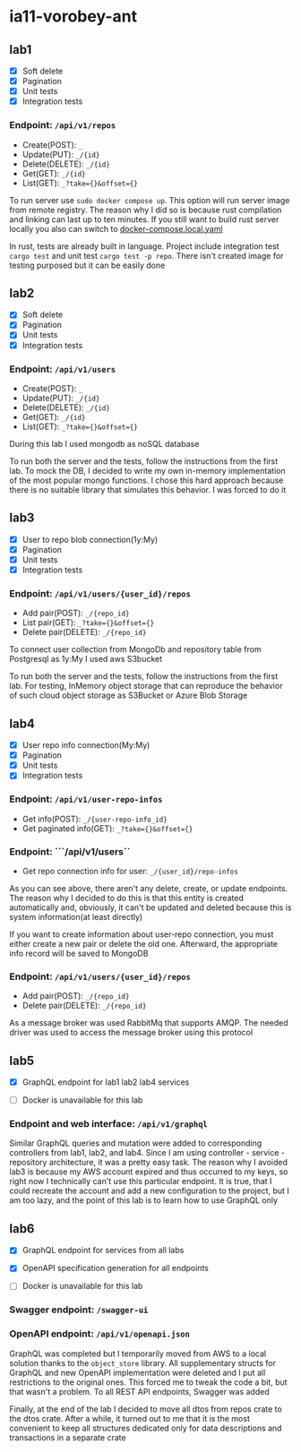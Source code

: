 # ia11-vorobey-ant

## lab1

- [X]  Soft delete
- [X]  Pagination
- [X]  Unit tests
- [X]  Integration tests

### Endpoint: ```/api/v1/repos```

- Create(POST): ```_```
- Update(PUT): ```_/{id}```
- Delete(DELETE): ```_/{id}```
- Get(GET): ```_/{id}```
- List(GET): ```_?take={}&offset={}```

To run server use ```sudo docker compose up```. This option will run server image from remote registry. The reason why I did so is because rust compilation and linking can last up to ten minutes. If you still want to build rust server locally you also can switch to [docker-compose.local.yaml](docker-compose.local.yaml)

In rust, tests are already built in language. Project include integration test ```cargo test``` and unit test ```cargo test -p repo```. There isn't created image for testing purposed but it can be easily done

## lab2

- [X]  Soft delete
- [X]  Pagination
- [X]  Unit tests
- [X]  Integration tests

### Endpoint: ```/api/v1/users```

- Create(POST): ```_```
- Update(PUT): ```_/{id}```
- Delete(DELETE): ```_/{id}```
- Get(GET): ```_/{id}```
- List(GET): ```_?take={}&offset={}```

During this lab I used mongodb as noSQL database

To run both the server and the tests, follow the instructions from the first lab. To mock the DB, I decided to write my own in-memory implementation of the most popular mongo functions. I chose this hard approach because there is no suitable library that simulates this behavior. I was forced to do it

## lab3

- [X]  User to repo blob connection(1y:My)
- [X]  Pagination
- [X]  Unit tests
- [X]  Integration tests

### Endpoint: ```/api/v1/users/{user_id}/repos```

- Add pair(POST): ```_/{repo_id}```
- List pair(GET): ```_?take={}&offset={}```
- Delete pair(DELETE): ```_/{repo_id}```

To connect user collection from MongoDb and repository table from Postgresql as 1y:My I used aws S3bucket

To run both the server and the tests, follow the instructions from the first lab. For testing, InMemory object storage that can reproduce the behavior of such cloud object storage as S3Bucket or Azure Blob Storage


## lab4

- [X]  User repo info connection(My:My)
- [X]  Pagination
- [X]  Unit tests
- [X]  Integration tests

### Endpoint: ```/api/v1/user-repo-infos```

- Get info(POST): ```_/{user-repo-info_id}```
- Get paginated info(GET): ```_?take={}&offset={}```

### Endpoint: ```/api/v1/users``
- Get repo connection info for user: ```_/{user_id}/repo-infos```


As you can see above, there aren't any delete, create, or update endpoints. The reason why I decided to do this is that this entity is created automatically and, obviously, it can't be updated and deleted because this is system information(at least directly)

If you want to create information about user-repo connection, you must either create a new pair or delete the old one. Afterward, the appropriate info record will be saved to MongoDB

### Endpoint: ```/api/v1/users/{user_id}/repos```

- Add pair(POST): ```_/{repo_id}```
- Delete pair(DELETE): ```_/{repo_id}```

As a message broker was used RabbitMq that supports AMQP. The needed driver was used to access the message broker using this protocol


## lab5
- [X] GraphQL endpoint for lab1 lab2 lab4 services

- [ ] Docker is unavailable for this lab

### Endpoint and web interface: ```/api/v1/graphql```
Similar GraphQL queries and mutation were added to corresponding controllers from lab1, lab2, and lab4. Since I am using controller - service - repository architecture, it was a pretty easy task. The reason why I avoided lab3 is because my AWS account expired and thus occurred to my keys, so right now I technically can't use this particular endpoint. It is true, that I could recreate the account and add a new configuration to the project, but I am too lazy, and the point of this lab is to learn how to use GraphQL only


## lab6
- [X] GraphQL endpoint for services from all labs
- [X] OpenAPI specification generation for all endpoints

- [ ] Docker is unavailable for this lab

### Swagger endpoint: ```/swagger-ui```
### OpenAPI endpoint: ```/api/v1/openapi.json```
GraphQL was completed but I temporarily moved from AWS to a local solution thanks to the ```object_store``` library. All supplementary structs for GraphQL and new OpenAPI implementation were deleted and I put all restrictions to the original ones. This forced me to tweak the code a bit, but that wasn't a problem. To all REST API endpoints, Swagger was added

Finally, at the end of the lab I decided to move all dtos from repos crate to the dtos crate. After a while, it turned out to me that it is the most convenient to keep all structures dedicated only for data descriptions and transactions in a separate crate
